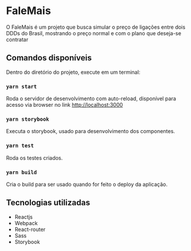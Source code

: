 # FaleMais

O FaleMais é um projeto que busca simular o preço de ligações entre dois DDDs do Brasil, mostrando o preço normal e com o plano que deseja-se contratar

## Comandos disponíveis

Dentro do diretório do projeto, execute em um terminal:

### `yarn start`

Roda o servidor de desenvolvimento com auto-reload, disponível para acesso via browser no link
[http://localhost:3000](http://localhost:3000)

### `yarn storybook`

Executa o storybook, usado para desenvolvimento dos componentes.

### `yarn test`

Roda os testes criados.

### `yarn build`

Cria o build para ser usado quando for feito o deploy da aplicação.

## Tecnologias utilizadas

- Reactjs
- Webpack
- React-router
- Sass
- Storybook
